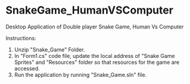 # SnakeGame_HumanVSComputer
Desktop Application of Double player Snake Game, Human Vs Computer

Instructions:
1) Unzip "Snake_Game" Folder.
2) In "Form1.cs" code file, update the local address of "Snake Game Sprites" and "Resources" folder so that resources for the game are accessed.
3) Run the application by running "Snake_Game.sln" file. 
